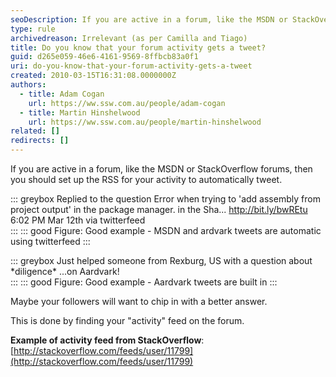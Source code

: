 ```yaml
---
seoDescription: If you are active in a forum, like the MSDN or StackOverflow forums, then you should set up the RSS for your activity to automatically tweet.
type: rule
archivedreason: Irrelevant (as per Camilla and Tiago)
title: Do you know that your forum activity gets a tweet?
guid: d265e059-46e6-4161-9569-8ffbcb83a0f1
uri: do-you-know-that-your-forum-activity-gets-a-tweet
created: 2010-03-15T16:31:08.0000000Z
authors:
  - title: Adam Cogan
    url: https://ww.ssw.com.au/people/adam-cogan
  - title: Martin Hinshelwood
    url: https://ww.ssw.com.au/people/martin-hinshelwood
related: []
redirects: []
---
```


If you are active in a forum, like the MSDN or StackOverflow forums, then you should set up the RSS for your activity to automatically tweet.

::: greybox
Replied to the question Error when trying to 'add assembly from project output' in the package manager. in the Sha... <http://bit.ly/bwREtu>
6:02 PM Mar 12th via twitterfeed  
:::
::: good
Figure: Good example - MSDN and ardvark tweets are automatic using twitterfeed
:::

::: greybox
Just helped someone from Rexburg, US with a question about \*diligence\* ...on Aardvark!  
:::
::: good
Figure: Good example - Aardvark tweets are built in
:::

<!--endintro-->

Maybe your followers will want to chip in with a better answer.

This is done by finding your "activity" feed on the forum.

**Example of activity feed from StackOverflow**: [http://stackoverflow.com/feeds/user/11799](http://stackoverflow.com/feeds/user/11799)
